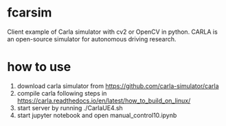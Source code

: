 # fcarsim
Client example of Carla simulator with cv2 or OpenCV in python.
CARLA is an open-source simulator for autonomous driving research. 

# how to use
 1) download carla simulator from https://github.com/carla-simulator/carla
 2) compile carla following steps in https://carla.readthedocs.io/en/latest/how_to_build_on_linux/
 3) start server by running  ./CarlaUE4.sh
 4) start jupyter notebook and open manual_control10.ipynb
